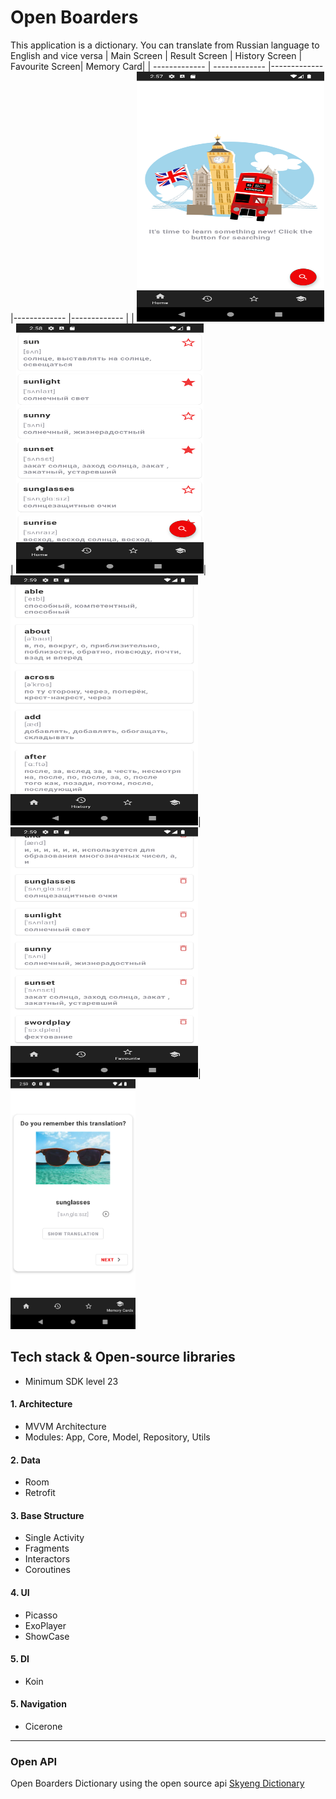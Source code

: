 # Open Boarders
 This application is a dictionary. You can translate from Russian language to English and vice versa
 | Main Screen | Result Screen | History Screen | Favourite Screen| Memory Card|
| ------------- | ------------- |------------- |------------- |------------- |
| <img src="app/src/main/res/drawable/main_screen.png" width="300" height="400" /> | <img src="app/src/main/res/drawable/result_screen.png" width="300" height="400" />| <img src="app/src/main/res/drawable/history_screen.png" width="300" height="400"  />| <img src="app/src/main/res/drawable/favourite_screen.png" width="300" height="400"/>| <img src="app/src/main/res/drawable/memory_card_screen.png" width="200" height="400"/>
 
## Tech stack & Open-source libraries
* Minimum SDK level 23
#### 1. Architecture
* MVVM Architecture
* Modules: App, Core, Model, Repository, Utils
#### 2. Data
* Room
* Retrofit
#### 3. Base Structure
* Single Activity
* Fragments
* Interactors
* Coroutines
#### 4. UI
* Picasso
* ExoPlayer
* ShowCase
#### 5. DI
* Koin
#### 5. Navigation
* Cicerone

________

### Open API
Open Boarders Dictionary using the open source api [Skyeng Dictionary](https://dictionary.skyeng.ru/doc/api/external)
